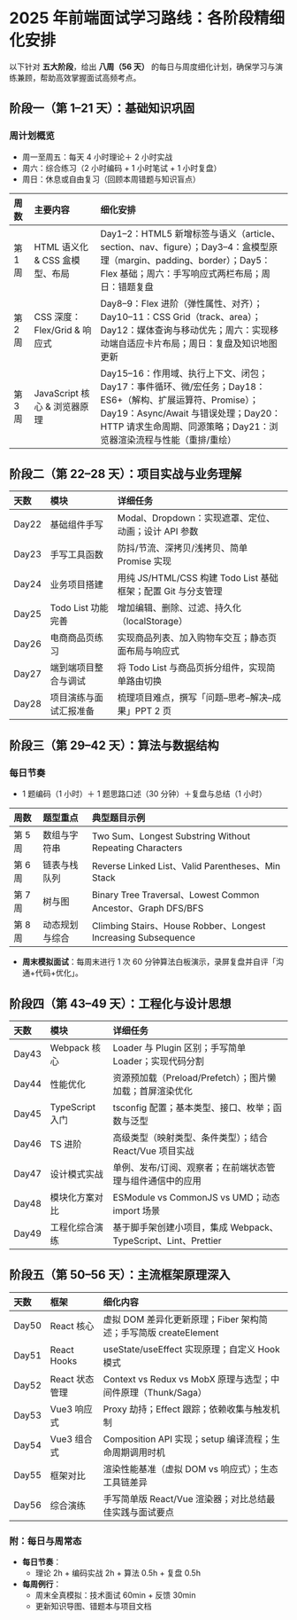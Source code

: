 # 2025 年前端面试学习路线：各阶段精细化安排

以下针对 **五大阶段**，给出 **八周（56 天）** 的每日与周度细化计划，确保学习与演练兼顾，帮助高效掌握面试高频考点。

## 阶段一（第 1–21 天）：基础知识巩固

### 周计划概览

- 周一至周五：每天 4 小时理论＋ 2 小时实战
- 周六：综合练习（2 小时编码 + 1 小时笔试 + 1 小时复盘）
- 周日：休息或自由复习（回顾本周错题与知识盲点）

| 周数    | 主要内容                        | 细化安排                                                                                                                                                                                                              |
| :------ | :------------------------------ | :-------------------------------------------------------------------------------------------------------------------------------------------------------------------------------------------------------------------- |
| 第 1 周 | HTML 语义化 \& CSS 盒模型、布局 | Day1–2：HTML5 新增标签与语义（article、section、nav、figure）；Day3–4：盒模型原理（margin、padding、border）；Day5：Flex 基础；周六：手写响应式两栏布局；周日：错题复盘                                               |
| 第 2 周 | CSS 深度：Flex/Grid \& 响应式   | Day8–9：Flex 进阶（弹性属性、对齐）；Day10–11：CSS Grid（track、area）；Day12：媒体查询与移动优先；周六：实现移动端自适应卡片布局；周日：复盘及知识地图更新                                                           |
| 第 3 周 | JavaScript 核心 \& 浏览器原理   | Day15–16：作用域、执行上下文、闭包；Day17：事件循环、微/宏任务；Day18：ES6+（解构、扩展运算符、Promise）；Day19：Async/Await 与错误处理；Day20：HTTP 请求生命周期、同源策略；Day21：浏览器渲染流程与性能（重排/重绘） |

## 阶段二（第 22–28 天）：项目实战与业务理解

| 天数  | 模块                   | 详细任务                                                      |
| :---- | :--------------------- | :------------------------------------------------------------ |
| Day22 | 基础组件手写           | Modal、Dropdown：实现遮罩、定位、动画；设计 API 参数          |
| Day23 | 手写工具函数           | 防抖/节流、深拷贝/浅拷贝、简单 Promise 实现                   |
| Day24 | 业务项目搭建           | 用纯 JS/HTML/CSS 构建 Todo List 基础框架；配置 Git 与分支管理 |
| Day25 | Todo List 功能完善     | 增加编辑、删除、过滤、持久化（localStorage）                  |
| Day26 | 电商商品页练习         | 实现商品列表、加入购物车交互；静态页面布局与响应式            |
| Day27 | 端到端项目整合与调试   | 将 Todo List 与商品页拆分组件，实现简单路由切换               |
| Day28 | 项目演练与面试汇报准备 | 梳理项目难点，撰写「问题–思考–解决–成果」PPT 2 页             |

## 阶段三（第 29–42 天）：算法与数据结构

### 每日节奏

- 1 题编码（1 小时）＋ 1 题思路口述（30 分钟）＋复盘与总结（1 小时）

| 周数    | 题型重点       | 典型题目示例                                                  |
| :------ | :------------- | :------------------------------------------------------------ |
| 第 5 周 | 数组与字符串   | Two Sum、Longest Substring Without Repeating Characters       |
| 第 6 周 | 链表与栈队列   | Reverse Linked List、Valid Parentheses、Min Stack             |
| 第 7 周 | 树与图         | Binary Tree Traversal、Lowest Common Ancestor、Graph DFS/BFS  |
| 第 8 周 | 动态规划与综合 | Climbing Stairs、House Robber、Longest Increasing Subsequence |

- **周末模拟面试**：每周末进行 1 次 60 分钟算法白板演示，录屏复盘并自评「沟通+代码+优化」。

## 阶段四（第 43–49 天）：工程化与设计思想

| 天数  | 模块            | 详细任务                                                       |
| :---- | :-------------- | :------------------------------------------------------------- |
| Day43 | Webpack 核心    | Loader 与 Plugin 区别；手写简单 Loader；实现代码分割           |
| Day44 | 性能优化        | 资源预加载（Preload/Prefetch）；图片懒加载；首屏渲染优化       |
| Day45 | TypeScript 入门 | tsconfig 配置；基本类型、接口、枚举；函数与泛型                |
| Day46 | TS 进阶         | 高级类型（映射类型、条件类型）；结合 React/Vue 项目实战        |
| Day47 | 设计模式实战    | 单例、发布/订阅、观察者；在前端状态管理与组件通信中的应用      |
| Day48 | 模块化方案对比  | ESModule vs CommonJS vs UMD；动态 import 场景                  |
| Day49 | 工程化综合演练  | 基于脚手架创建小项目，集成 Webpack、TypeScript、Lint、Prettier |

## 阶段五（第 50–56 天）：主流框架原理深入

| 天数  | 框架           | 细化内容                                                        |
| :---- | :------------- | :-------------------------------------------------------------- |
| Day50 | React 核心     | 虚拟 DOM 差异化更新原理；Fiber 架构简述；手写简版 createElement |
| Day51 | React Hooks    | useState/useEffect 实现原理；自定义 Hook 模式                   |
| Day52 | React 状态管理 | Context vs Redux vs MobX 原理与选型；中间件原理（Thunk/Saga）   |
| Day53 | Vue3 响应式    | Proxy 劫持；Effect 跟踪；依赖收集与触发机制                     |
| Day54 | Vue3 组合式    | Composition API 实现；setup 编译流程；生命周期调用时机          |
| Day55 | 框架对比       | 渲染性能基准（虚拟 DOM vs 响应式）；生态工具链差异              |
| Day56 | 综合演练       | 手写简单版 React/Vue 渲染器；对比总结最佳实践与面试要点         |

### 附：每日与周常态

- **每日节奏**：
  - 理论 2h + 编码实战 2h + 算法 0.5h + 复盘 0.5h
- **每周例行**：
  - 周末全真模拟：技术面试 60min + 反馈 30min
  - 更新知识导图、错题本与项目文档
